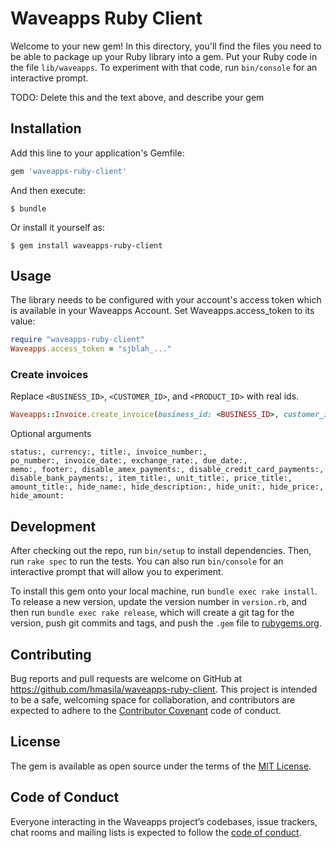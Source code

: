 # Waveapps Ruby Client

Welcome to your new gem! In this directory, you'll find the files you need to be able to package up your Ruby library into a gem. Put your Ruby code in the file `lib/waveapps`. To experiment with that code, run `bin/console` for an interactive prompt.

TODO: Delete this and the text above, and describe your gem

## Installation

Add this line to your application's Gemfile:

```ruby
gem 'waveapps-ruby-client'
```

And then execute:

    $ bundle

Or install it yourself as:

    $ gem install waveapps-ruby-client

## Usage

The library needs to be configured with your account's access token which is available in your Waveapps Account. Set Waveapps.access_token to its value:

```ruby
require "waveapps-ruby-client"
Waveapps.access_token = "sjblah_..."
```


### Create invoices
Replace `<BUSINESS_ID>`, `<CUSTOMER_ID>`, and `<PRODUCT_ID>` with real ids.

```ruby
Waveapps::Invoice.create_invoice(business_id: <BUSINESS_ID>, customer_id: <CUSTOMER_ID>, items: [{product_id: <PRODUCT_ID>}])
```
Optional arguments

```
status:, currency:, title:, invoice_number:,
po_number:, invoice_date:, exchange_rate:, due_date:,
memo:, footer:, disable_amex_payments:, disable_credit_card_payments:,
disable_bank_payments:, item_title:, unit_title:, price_title:, amount_title:, hide_name:, hide_description:, hide_unit:, hide_price:, hide_amount:
```

## Development

After checking out the repo, run `bin/setup` to install dependencies. Then, run `rake spec` to run the tests. You can also run `bin/console` for an interactive prompt that will allow you to experiment.

To install this gem onto your local machine, run `bundle exec rake install`. To release a new version, update the version number in `version.rb`, and then run `bundle exec rake release`, which will create a git tag for the version, push git commits and tags, and push the `.gem` file to [rubygems.org](https://rubygems.org).

## Contributing

Bug reports and pull requests are welcome on GitHub at https://github.com/hmasila/waveapps-ruby-client. This project is intended to be a safe, welcoming space for collaboration, and contributors are expected to adhere to the [Contributor Covenant](http://contributor-covenant.org) code of conduct.

## License

The gem is available as open source under the terms of the [MIT License](https://opensource.org/licenses/MIT).

## Code of Conduct

Everyone interacting in the Waveapps project’s codebases, issue trackers, chat rooms and mailing lists is expected to follow the [code of conduct](https://github.com/hmasila/waveapps-ruby-client/blob/master/CODE_OF_CONDUCT.md).
